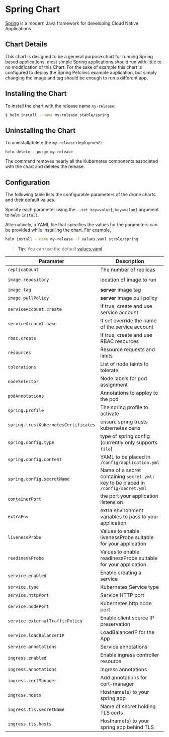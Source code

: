 # Spring Chart

[Spring](http://spring.io/) is a modern Java framework for developing Cloud Native Applications.

## Chart Details

This chart is designed to be a general purpose chart for running Spring based applications, most simple Spring applications should run with little to no modification of this Chart. For the sake of example this chart is configured to deploy the Spring Petclinic example application, but simply changing the image and tag should be enough to run a different app.

## Installing the Chart

To install the chart with the release name `my-release`:

```bash
$ helm install --name my-release stable/spring
```

## Uninstalling the Chart

To uninstall/delete the `my-release` deployment:

```console
helm delete --purge my-release
```

The command removes nearly all the Kubernetes components associated with the
chart and deletes the release.

## Configuration

The following table lists the configurable parameters of the drone charts and their default values.

Specify each parameter using the `--set key=value[,key=value]` argument to `helm install`.

Alternatively, a YAML file that specifies the values for the parameters can be provided while installing the chart. For example,

```bash
helm install --name my-release -f values.yaml stable/spring
```

> **Tip**: You can use the default [values.yaml](values.yaml)

| Parameter | Description | Default |
|-----------|-------------|---------|
| `replicaCount` | The number of replicas | `1` |
| `image.repository`  | location of image to run | `energyexchangeenablers/keel-dockerhub-test` |
| `image.tag`         | **server** image tag | `2.2.6.BUILD-SNAPSHOT` |
| `image.pullPolicy`  | **server** image pull policy | `IfNotPresent` |
| `serviceAccount.create` | If true, create and use service account | `true` |
| `serviceAccount.name` | If set override the name of the service account |  |
| `rbac.create`  | If true, create and use RBAC resources | `true` |
| `resources` | Resource requests and limits | `{}` |
| `tolerations` | List of node taints to tolerate | `[]` |
| `nodeSelector` | Node labels for pod assignment | `{}` |
| `podAnnotations` | Annotations to apploy to the pod | `{}` |
| `spring.profile` | The spring profile to activate | `nil` |
| `spring.trustKubernetesCertificates` | ensure spring trusts kubernetes certs | `true` |
| `spring.config.type` | type of spring config (currently only supports `file`) | `file` |
| `spring.config.content` | YAML to be placed in `/config/application.yml` | `nil` |
| `spring.config.secretName` | Name of a secret containing `secret.yml:` key to be placed in `/config/secret.yml` | `nil` |
| `containerPort` | the port your application listens on | `8080` |
| `extraEnv` | extra environment variables to pass to your application | `{}` |
| `livenessProbe` | Values to enable livenessProbe suitable for your application | `{}` |
| `readinessProbe` | Values to enable readinessProbe suitable for your application | `{}` |
| `service.enabled` | Enable creating a service | `true` |
| `service.type` | Kubernetes Service type | `ClusterIP` |
| `service.httpPort`| Service HTTP port | `80` |
| `service.nodePort` | Kubernetes http node port | `nil` |
| `service.externalTrafficPolicy` | Enable client source IP preservation | `Cluster` |
| `service.loadBalancerIP` | LoadBalancerIP for the App | `nil` |
| `service.annotations` | Service annotations | `{}` |
| `ingress.enabled` | Enable ingress controller resource | `false` |
| `ingress.annotations` | Ingress annotations | `[]` |
| `ingress.certManager` | Add annotations for cert-manager | `false` |
| `ingress.hosts` | Hostname(s) to your spring app | `[]` |
| `ingress.tls.secretName` | Name of secret holding TLS certs | `nil` |
| `ingress.tls.hosts` | Hostname(s) to your spring app behind TLS | `[]` |
